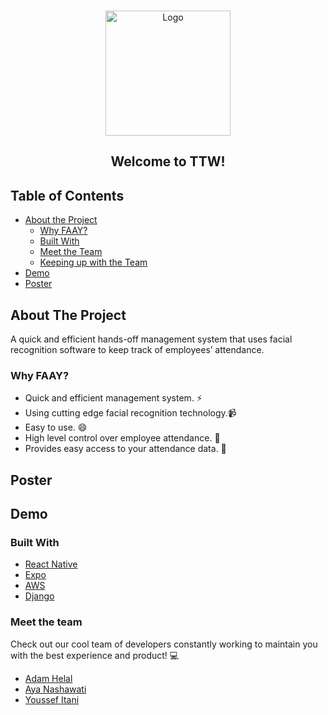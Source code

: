 <br />
<p align="center">
    <img src="https://github.com/AdamHelal/FAAY-Code/blob/master/Images/logo.png" alt="Logo" width="200" height="200">
  </a>

  <h2 align="center">
    Welcome to TTW!
  </h2>
</p>



<!-- TABLE OF CONTENTS -->
## Table of Contents

* [About the Project](#about-the-project)
  * [Why FAAY?](#why-faay)
  * [Built With](#built-with)
  * [Meet the Team](#meet-the-team)
  * [Keeping up with the Team](#keeping-up-with-the-team)
* [Demo](#demo)
* [Poster](#poster)





<!-- ABOUT THE PROJECT -->
## About The Project


A quick and efficient hands-off management system that uses facial recognition software to keep track of employees’ attendance.

### Why FAAY?
* Quick and efficient management system. :zap:
* Using cutting edge facial recognition technology.:video_camera:
* Easy to use. :smile: 
* High level control over employee attendance. :calendar:
* Provides easy access to your attendance data. :file_folder:

## Poster

## Demo





### Built With

* [React Native](https://reactnative.dev/)
* [Expo](https://expo.io/)
* [AWS](https://aws.amazon.com/)
* [Django](https://www.djangoproject.com/)

### Meet the team
Check out our cool team of developers constantly working to maintain you with the best experience and product! :computer:
* [Adam Helal](https://github.com/AdamHelal)
* [Aya Nashawati](https://github.com/aya-nashawati)
* [Youssef Itani](https://github.com/ymi05)

